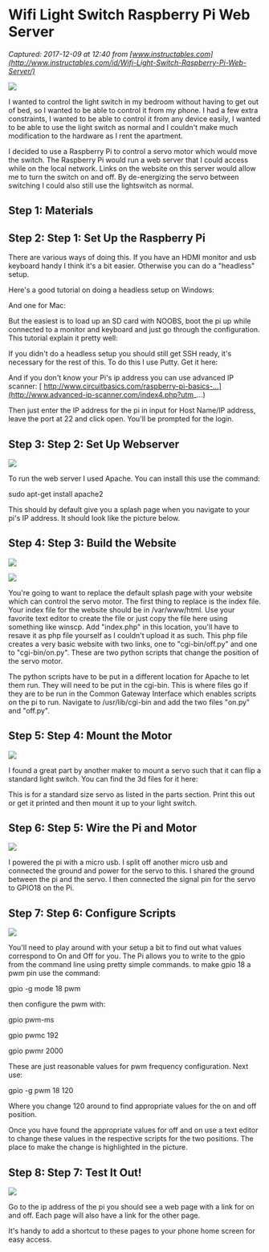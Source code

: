 # Wifi Light Switch Raspberry Pi Web Server

_Captured: 2017-12-09 at 12:40 from [www.instructables.com](http://www.instructables.com/id/Wifi-Light-Switch-Raspberry-Pi-Web-Server/)_

![](https://cdn.instructables.com/FRA/3SU7/JACTTE7L/FRA3SU7JACTTE7L.MEDIUM.jpg)

I wanted to control the light switch in my bedroom without having to get out of bed, so I wanted to be able to control it from my phone. I had a few extra constraints, I wanted to be able to control it from any device easily, I wanted to be able to use the light switch as normal and I couldn't make much modification to the hardware as I rent the apartment.

I decided to use a Raspberry Pi to control a servo motor which would move the switch. The Raspberry Pi would run a web server that I could access while on the local network. Links on the website on this server would allow me to turn the switch on and off. By de-energizing the servo between switching I could also still use the lightswitch as normal.

## Step 1: Materials

## Step 2: Step 1: Set Up the Raspberry Pi

There are various ways of doing this. If you have an HDMI monitor and usb keyboard handy I think it's a bit easier. Otherwise you can do a "headless" setup.

Here's a good tutorial on doing a headless setup on Windows:

And one for Mac:

But the easiest is to load up an SD card with NOOBS, boot the pi up while connected to a monitor and keyboard and just go through the configuration. This tutorial explain it pretty well:

If you didn't do a headless setup you should still get SSH ready, it's necessary for the rest of this. To do this I use Putty. Get it here:

And if you don't know your Pi's ip address you can use advanced IP scanner: [ http://www.circuitbasics.com/raspberry-pi-basics-...](http://www.advanced-ip-scanner.com/index4.php?utm_...)

Then just enter the IP address for the pi in input for Host Name/IP address, leave the port at 22 and click open. You'll be prompted for the login.

## Step 3: Step 2: Set Up Webserver

![](https://cdn.instructables.com/FTF/A4AQ/JACTSQJL/FTFA4AQJACTSQJL.MEDIUM.jpg)

To run the web server I used Apache. You can install this use the command:

sudo apt-get install apache2

This should by default give you a splash page when you navigate to your pi's IP address. It should look like the picture below.

## Step 4: Step 3: Build the Website

![](https://cdn.instructables.com/F68/0DO3/JACTSTEO/F680DO3JACTSTEO.MEDIUM.jpg)

![](https://cdn.instructables.com/FCE/QRTT/JACTSVU3/FCEQRTTJACTSVU3.MEDIUM.jpg)

You're going to want to replace the default splash page with your website which can control the servo motor. The first thing to replace is the index file. Your index file for the website should be in /var/www/html. Use your favorite text editor to create the file or just copy the file here using something like winscp. Add "index.php" in this location, you'll have to resave it as php file yourself as I couldn't upload it as such. This php file creates a very basic website with two links, one to "cgi-bin/off.py" and one to "cgi-bin/on.py". These are two python scripts that change the position of the servo motor.

The python scripts have to be put in a different location for Apache to let them run. They will need to be put in the cgi-bin. This is where files go if they are to be run in the Common Gateway Interface which enables scripts on the pi to run. Navigate to /usr/lib/cgi-bin and add the two files "on.py" and "off.py".

## Step 5: Step 4: Mount the Motor

![](https://cdn.instructables.com/F0A/WP7Z/JACTTE07/F0AWP7ZJACTTE07.MEDIUM.jpg)

I found a great part by another maker to mount a servo such that it can flip a standard light switch. You can find the 3d files for it here:

This is for a standard size servo as listed in the parts section. Print this out or get it printed and then mount it up to your light switch.

## Step 6: Step 5: Wire the Pi and Motor

![](https://cdn.instructables.com/FL2/PTCX/JACTTE0H/FL2PTCXJACTTE0H.MEDIUM.jpg)

I powered the pi with a micro usb. I split off another micro usb and connected the ground and power for the servo to this. I shared the ground between the pi and the servo. I then connected the signal pin for the servo to GPIO18 on the Pi.

## Step 7: Step 6: Configure Scripts

![](https://cdn.instructables.com/FUX/25VQ/JACTTB7T/FUX25VQJACTTB7T.SMALL.jpg)

You'll need to play around with your setup a bit to find out what values correspond to On and Off for you. The Pi allows you to write to the gpio from the command line using pretty simple commands. to make gpio 18 a pwm pin use the command:

gpio -g mode 18 pwm

then configure the pwm with:

gpio pwm-ms

gpio pwmc 192

gpio pwmr 2000

These are just reasonable values for pwm frequency configuration. Next use:

gpio -g pwm 18 120

Where you change 120 around to find appropriate values for the on and off position.

Once you have found the appropriate values for off and on use a text editor to change these values in the respective scripts for the two positions. The place to make the change is highlighted in the picture.

## Step 8: Step 7: Test It Out!

![](https://cdn.instructables.com/F2Y/KNS1/JACTTELU/F2YKNS1JACTTELU.MEDIUM.jpg)

Go to the ip address of the pi you should see a web page with a link for on and off. Each page will also have a link for the other page.

It's handy to add a shortcut to these pages to your phone home screen for easy access.

